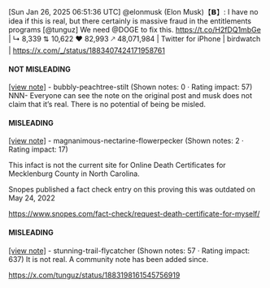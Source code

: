 [Sun Jan 26, 2025 06:51:36 UTC] @elonmusk (Elon Musk)【𝗕】: I have no idea if this is real, but there certainly is massive fraud in the entitlements programs [@tunguz] We need @DOGE to fix this. https://t.co/H2fDQ1mbGe | ↳ 8,339 ⇅ 10,622 ♥ 82,993 🡕 48,071,984 | Twitter for iPhone | birdwatch | https://x.com/_/status/1883407424171958761

#### NOT MISLEADING

[[view note]](https://x.com/i/birdwatch/n/1883597572302119170) - bubbly-peachtree-stilt (Shown notes: 0 · Rating impact: 57)
NNN- Everyone can see the note on the original post and musk does not claim that it’s real. There is no potential of being be misled. 

#### MISLEADING

[[view note]](https://x.com/i/birdwatch/n/1883530410677895639) - magnanimous-nectarine-flowerpecker (Shown notes: 2 · Rating impact: 17)

This infact is not the current site for Online Death Certificates for Mecklenburg County in North Carolina.

Snopes published a fact check entry on this proving this was outdated on May 24, 2022 

https://www.snopes.com/fact-check/request-death-certificate-for-myself/ 

#### MISLEADING

[[view note]](https://x.com/i/birdwatch/n/1883525937372991506) - stunning-trail-flycatcher (Shown notes: 57 · Rating impact: 637)
It is not real. A community note has been added since. 


https://x.com/tunguz/status/1883198161545756919
